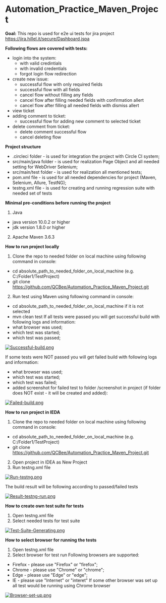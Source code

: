 # Automation_Practice_Maven_Project
**Goal:** This repo is used for e2e ui tests for jira project https://jira.hillel.it/secure/Dashboard.jspa

**Following flows are covered with tests:**
- login into the system:
   - with valid credintials
   - with invalid credentials
   - forgot login flow redirection
- create new issue:
   - successful flow with only required fields
   - successful flow with all fields
   - cancel flow without filling any fields
   - cancel flow after filling needed fields with confirmation allert
   - cancel flow after filling all needed fields with dismiss allert
- view ticket
- adding comment to ticket:
   - successful flow for adding new comment to selected ticket
- delete comment from ticket:
   - delete comment successful flow
   - cancel deleting flow
   
 **Project structure**
 - .circleci folder - is used for integration the project with Circle CI system;
 - src/main/java folder - is used for realization Page Object and all needed setting for WebDriver Selenium;
 - src/main/test folder - is used for realization all mentioned tests;
 - pom.xml file - is used for all needed dependencies for project (Maven, Selenium, Allure, TestNG);
 - testng.xml file - is used for creating and running regression suite with needed set of tests
 
 **Minimal pre-conditions before running the project**
 1. Java 
   - java version 10.0.2 or higher
   - jdk version 1.8.0 or higher
 2. Apache Maven 3.6.3
 
 **How to run project locally**
 1. Clone the repo to needed folder on local machine using following command in console:
 - cd absolute_path_to_needed_folder_on_local_machine (e.g. C:/Folder1/TestProject)
 - git clone https://github.com/QCBee/Automation_Practice_Maven_Project.git
 2. Run test using Maven using following command in console:
 - cd absolute_path_to_needed_folder_on_local_machine if it is not selected
 - mvn clean test
 If all tests were passed you will get successful build with following logs and information:
 - what browser was used;
 - which test was started;
 - which test was passed;
 
 [![Successful-build.png](https://i.postimg.cc/Wz9Qh7Pd/Successful-build.png)](https://postimg.cc/N2HNnmFt)
 
 If some tests were NOT passed you will get failed build with following logs and information:
 - what browser was used;
 - which test was started;
 - which test was failed;
 - added screenshot for failed test to folder /screenshot in project (if folder does NOT exist - it will be created and added):
 
 [![Failed-build.png](https://i.postimg.cc/Bv497bNQ/Failed-build.png)](https://postimg.cc/ZW7MCT11)
 
 **How to run project in IEDA**
 1. Clone the repo to needed folder on local machine using following command in console:
 - cd absolute_path_to_needed_folder_on_local_machine (e.g. C:/Folder1/TestProject)
 - git clone https://github.com/QCBee/Automation_Practice_Maven_Project.git
 2. Open project in IDEA as New Project
 3. Run testng.xml file
 
 [![Run-testng.png](https://i.postimg.cc/NFSLRm60/Run-testng.png)](https://postimg.cc/5Q5xVHkc)
 
 The build result will be following according to passed/failed tests
 
 [![Result-testng-run.png](https://i.postimg.cc/Jzc4z920/Result-testng-run.png)](https://postimg.cc/rDsLhYc2)
 
 **How to create own test suite for tests**
 
 1. Open testng.xml file
 2. Select needed tests for test suite
 
 [![Test-Suite-Generating.png](https://i.postimg.cc/G2j5Bj1k/Test-Suite-Generating.png)](https://postimg.cc/ygkPtcxd)
 
 **How to select browser for running the tests**
 
 1. Open testng.xml file
 2. Select browser for test run
 Following browsers are supported:
 - Firefox - please use "Firefox" or "firefox";
 - Chrome - please use "Chrome" or "chrome";
 - Edge - please use "Edge" or "edge";
 - IE - please use "Internet" or "interet"
 If some other browser was set up all test would be running using Chrome browser
 
 [![Browser-set-up.png](https://i.postimg.cc/mgJhP03G/Browser-set-up.png)](https://postimg.cc/4YvXM2F8)
 

